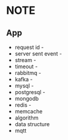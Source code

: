 # NOTE

## App
- request id -
- server sent event -
- stream -
- timeout -
- rabbitmq -
- kafka -
- mysql -
- postgresql -
- mongodb
- redis -
- memcache
- algorithm
- data structure
- mqtt